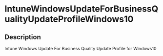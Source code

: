 
# IntuneWindowsUpdateForBusinessQualityUpdateProfileWindows10

## Description

Intune Windows Update For Business Quality Update Profile for Windows10
